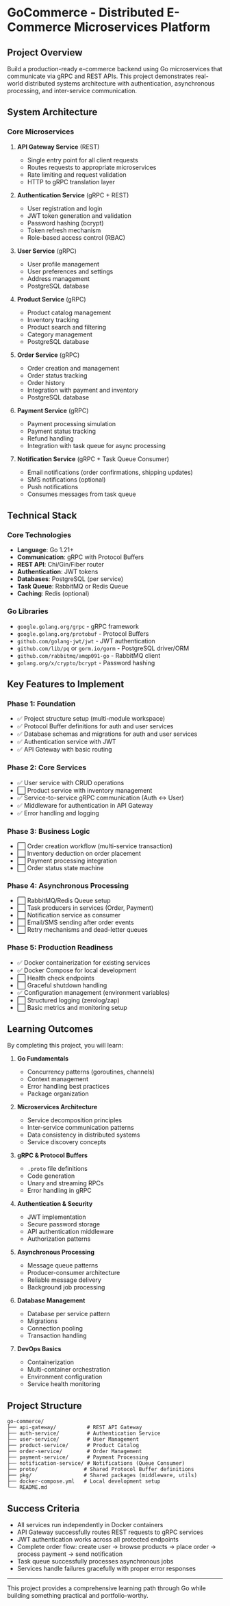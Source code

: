 # **GoCommerce - Distributed E-Commerce Microservices Platform**

## **Project Overview**

Build a production-ready e-commerce backend using Go microservices that communicate via gRPC and REST APIs. This project demonstrates real-world distributed systems architecture with authentication, asynchronous processing, and inter-service communication.

## **System Architecture**

### **Core Microservices**

1. **API Gateway Service** (REST)

   - Single entry point for all client requests
   - Routes requests to appropriate microservices
   - Rate limiting and request validation
   - HTTP to gRPC translation layer

2. **Authentication Service** (gRPC + REST)

   - User registration and login
   - JWT token generation and validation
   - Password hashing (bcrypt)
   - Token refresh mechanism
   - Role-based access control (RBAC)

3. **User Service** (gRPC)

   - User profile management
   - User preferences and settings
   - Address management
   - PostgreSQL database

4. **Product Service** (gRPC)

   - Product catalog management
   - Inventory tracking
   - Product search and filtering
   - Category management
   - PostgreSQL database

5. **Order Service** (gRPC)

   - Order creation and management
   - Order status tracking
   - Order history
   - Integration with payment and inventory
   - PostgreSQL database

6. **Payment Service** (gRPC)

   - Payment processing simulation
   - Payment status tracking
   - Refund handling
   - Integration with task queue for async processing

7. **Notification Service** (gRPC + Task Queue Consumer)
   - Email notifications (order confirmations, shipping updates)
   - SMS notifications (optional)
   - Push notifications
   - Consumes messages from task queue

## **Technical Stack**

### **Core Technologies**

- **Language**: Go 1.21+
- **Communication**: gRPC with Protocol Buffers
- **REST API**: Chi/Gin/Fiber router
- **Authentication**: JWT tokens
- **Databases**: PostgreSQL (per service)
- **Task Queue**: RabbitMQ or Redis Queue
- **Caching**: Redis (optional)

### **Go Libraries**

- `google.golang.org/grpc` - gRPC framework
- `google.golang.org/protobuf` - Protocol Buffers
- `github.com/golang-jwt/jwt` - JWT authentication
- `github.com/lib/pq` or `gorm.io/gorm` - PostgreSQL driver/ORM
- `github.com/rabbitmq/amqp091-go` - RabbitMQ client
- `golang.org/x/crypto/bcrypt` - Password hashing

## **Key Features to Implement**

### **Phase 1: Foundation**

- ✅ Project structure setup (multi-module workspace)
- ✅ Protocol Buffer definitions for auth and user services
- ✅ Database schemas and migrations for auth and user services
- ✅ Authentication service with JWT
- ✅ API Gateway with basic routing

### **Phase 2: Core Services**

- ✅ User service with CRUD operations
- ⬜ Product service with inventory management
- ✅ Service-to-service gRPC communication (Auth ↔ User)
- ✅ Middleware for authentication in API Gateway
- ✅ Error handling and logging

### **Phase 3: Business Logic**

- ⬜ Order creation workflow (multi-service transaction)
- ⬜ Inventory deduction on order placement
- ⬜ Payment processing integration
- ⬜ Order status state machine

### **Phase 4: Asynchronous Processing**

- ⬜ RabbitMQ/Redis Queue setup
- ⬜ Task producers in services (Order, Payment)
- ⬜ Notification service as consumer
- ⬜ Email/SMS sending after order events
- ⬜ Retry mechanisms and dead-letter queues

### **Phase 5: Production Readiness**

- ✅ Docker containerization for existing services
- ✅ Docker Compose for local development
- ⬜ Health check endpoints
- ⬜ Graceful shutdown handling
- ✅ Configuration management (environment variables)
- ⬜ Structured logging (zerolog/zap)
- ⬜ Basic metrics and monitoring setup

## **Learning Outcomes**

By completing this project, you will learn:

1. **Go Fundamentals**

   - Concurrency patterns (goroutines, channels)
   - Context management
   - Error handling best practices
   - Package organization

2. **Microservices Architecture**

   - Service decomposition principles
   - Inter-service communication patterns
   - Data consistency in distributed systems
   - Service discovery concepts

3. **gRPC & Protocol Buffers**

   - `.proto` file definitions
   - Code generation
   - Unary and streaming RPCs
   - Error handling in gRPC

4. **Authentication & Security**

   - JWT implementation
   - Secure password storage
   - API authentication middleware
   - Authorization patterns

5. **Asynchronous Processing**

   - Message queue patterns
   - Producer-consumer architecture
   - Reliable message delivery
   - Background job processing

6. **Database Management**

   - Database per service pattern
   - Migrations
   - Connection pooling
   - Transaction handling

7. **DevOps Basics**
   - Containerization
   - Multi-container orchestration
   - Environment configuration
   - Service health monitoring

## **Project Structure**

```
go-commerce/
├── api-gateway/          # REST API Gateway
├── auth-service/         # Authentication Service
├── user-service/         # User Management
├── product-service/      # Product Catalog
├── order-service/        # Order Management
├── payment-service/      # Payment Processing
├── notification-service/ # Notifications (Queue Consumer)
├── proto/               # Shared Protocol Buffer definitions
├── pkg/                 # Shared packages (middleware, utils)
├── docker-compose.yml   # Local development setup
└── README.md
```

## **Success Criteria**

- All services run independently in Docker containers
- API Gateway successfully routes REST requests to gRPC services
- JWT authentication works across all protected endpoints
- Complete order flow: create user → browse products → place order → process payment → send notification
- Task queue successfully processes asynchronous jobs
- Services handle failures gracefully with proper error responses

---

This project provides a comprehensive learning path through Go while building something practical and portfolio-worthy.
